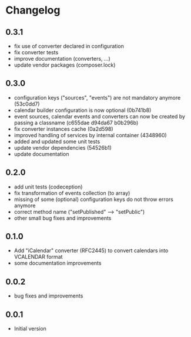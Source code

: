 # Changelog

## 0.3.1

 - fix use of converter declared in configuration
 - fix converter tests
 - improve documentation (converters, ...)
 - update vendor packages (composer.lock)

## 0.3.0

 - configuration keys ("sources", "events") are not mandatory anymore (53c0dd7)
 - calendar builder configuration is now optional (0b741b8)
 - event sources, calendar events and converters can now be created by passing a classname (c655dae d94da67 b0b296b)
 - fix converter instances cache (0a2d598)
 - improved handling of services by internal container (4348960)
 - added and updated some unit tests
 - update vendor dependencies (54526b1)
 - update documentation

## 0.2.0

 - add unit tests (codeception)
 - fix transformation of events collection (to array)
 - missing of some (optional) configuration keys do not throw errors anymore
 - correct method name ("setPublished" --> "setPublic")
 - other small bug fixes and improvements

## 0.1.0

 - Add "iCalendar" converter (RFC2445) to convert calendars into VCALENDAR format
 - some documentation improvements

## 0.0.2

 - bug fixes and improvements

## 0.0.1

- Initial version
